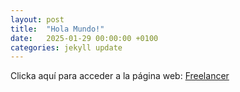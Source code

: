 ```yaml
---
layout: post
title:  "Hola Mundo!"
date:   2025-01-29 00:00:00 +0100
categories: jekyll update
---
```


Clicka aquí para acceder a la página web: [Freelancer](https://ivan-donmoji.github.io/Pagina-freelancer)